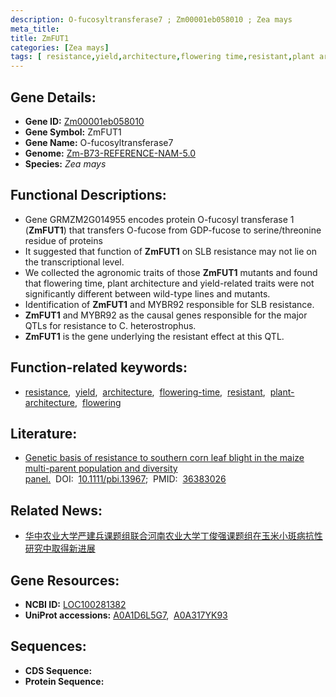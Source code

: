 ```yaml
---
description: O-fucosyltransferase7 ; Zm00001eb058010 ; Zea mays
meta_title:
title: ZmFUT1
categories: [Zea mays]
tags: [ resistance,yield,architecture,flowering time,resistant,plant architecture,flowering ]
---
```


## Gene Details:
- **Gene ID:**	[Zm00001eb058010](https://www.maizegdb.org/gene_center/gene/Zm00001eb058010)
- **Gene Symbol:** ZmFUT1
- **Gene Name:** O-fucosyltransferase7
- **Genome:** [Zm-B73-REFERENCE-NAM-5.0](https://www.maizegdb.org/genome/assembly/Zm-B73-REFERENCE-NAM-5.0)
- **Species:** *Zea mays*

## Functional Descriptions:
   - Gene GRMZM2G014955 encodes protein O-fucosyl transferase 1 (**ZmFUT1**) that transfers O-fucose from GDP-fucose to serine/threonine residue of proteins
   - It suggested that function of **ZmFUT1** on SLB resistance may not lie on the transcriptional level.
   - We collected the agronomic traits of those **ZmFUT1** mutants and found that flowering time, plant architecture and yield-related traits were not significantly different between wild-type lines and mutants.
   - Identification of **ZmFUT1** and MYBR92 responsible for SLB resistance.
   - **ZmFUT1** and MYBR92 as the causal genes responsible for the major QTLs for resistance to C. heterostrophus.
   - **ZmFUT1** is the gene underlying the resistant effect at this QTL.

## Function-related keywords:
- [resistance](/tags/resistance/),&nbsp;&nbsp;[yield](/tags/yield/),&nbsp;&nbsp;[architecture](/tags/architecture/),&nbsp;&nbsp;[flowering-time](/tags/flowering-time/),&nbsp;&nbsp;[resistant](/tags/resistant/),&nbsp;&nbsp;[plant-architecture](/tags/plant-architecture/),&nbsp;&nbsp;[flowering](/tags/flowering/)

## Literature:
   - [Genetic basis of resistance to southern corn leaf blight in the maize multi-parent population and diversity panel.]( https://onlinelibrary.wiley.com/doi/10.1111/pbi.13967)&nbsp;&nbsp;DOI:&nbsp;&nbsp;[10.1111/pbi.13967](https://onlinelibrary.wiley.com/doi/10.1111/pbi.13967);&nbsp;&nbsp;PMID:&nbsp;&nbsp;[36383026](https://pubmed.ncbi.nlm.nih.gov/36383026/)

## Related News:
   - [华中农业大学严建兵课题组联合河南农业大学丁俊强课题组在玉米小斑病抗性研究中取得新进展](https://mp.weixin.qq.com/s?__biz=MzIyOTY2NDYyNQ==&mid=2247558808&idx=2&sn=df7c9e91a27d13dea10c28db9bc3bfba&chksm=e8bc9486dfcb1d9012e1e6f79185a10b6ad607a84fcce6505b9d0480e26adce6febaf5816928&scene=27#wechat_redirect)

## Gene Resources:
- **NCBI ID:** [LOC100281382](https://www.ncbi.nlm.nih.gov/gene/?term=LOC100281382)
- **UniProt accessions:** [A0A1D6L5G7](https://www.uniprot.org/uniprotkb/A0A1D6L5G7/entry),&nbsp;&nbsp;[A0A317YK93](https://www.uniprot.org/uniprotkb/A0A317YK93/entry)



## Sequences:
- **CDS Sequence:**
- **Protein Sequence:**
